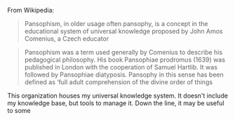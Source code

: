 From Wikipedia:

> Pansophism, in older usage often pansophy, is a concept in the educational system of universal knowledge proposed by John Amos Comenius, a Czech educator

> Pansophism was a term used generally by Comenius to describe his pedagogical philosophy. His book Pansophiae prodromus (1639) was published in London with the cooperation of Samuel Hartlib. It was followed by Pansophiae diatyposis. Pansophy in this sense has been defined as ‘full adult comprehension of the divine order of things

This organization houses my universal knowledge system. It doesn't include my knowledge base, but tools to manage it. Down the line, it may be useful to some
